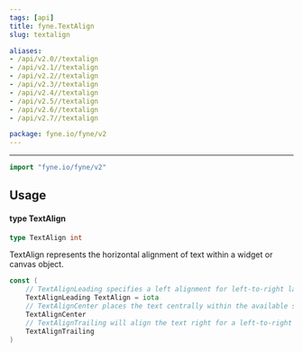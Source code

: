 ```yaml
---
tags: [api]
title: fyne.TextAlign
slug: textalign

aliases:
- /api/v2.0//textalign
- /api/v2.1//textalign
- /api/v2.2//textalign
- /api/v2.3//textalign
- /api/v2.4//textalign
- /api/v2.5//textalign
- /api/v2.6//textalign
- /api/v2.7//textalign

package: fyne.io/fyne/v2
---
```



---
```go
import "fyne.io/fyne/v2"
```

## Usage

#### type TextAlign

```go
type TextAlign int
```

TextAlign represents the horizontal alignment of text within a widget or canvas object.

```go
const (
	// TextAlignLeading specifies a left alignment for left-to-right languages.
	TextAlignLeading TextAlign = iota
	// TextAlignCenter places the text centrally within the available space.
	TextAlignCenter
	// TextAlignTrailing will align the text right for a left-to-right language.
	TextAlignTrailing
)
```
